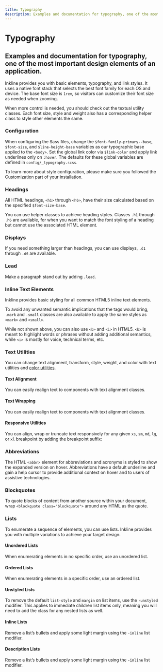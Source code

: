 ```yaml
---
title: Typography
description: Examples and documentation for typography, one of the most important design elements of an application. 
---
```


<script setup>
import * as examples from './examples';
</script>

# Typography
## Examples and documentation for typography, one of the most important design elements of an application. 

Inkline provides you with basic elements, typography, and link styles. It uses a native font stack that selects the best 
font family for each OS and device. The base font size is `1rem`, so visitors can customize their font size as needed 
when zooming. 

When more control is needed, you should check out the textual utility classes. Each font size, style and 
weight also has a corresponding helper class to style other elements the same.

### Configuration
When configuring the Sass files, change the `$font-family-primary--base`, `$font-size`, and `$line-height-base` variables 
as our typographic base applied to the `<body>`. Set the global link color via `$link-color` and apply link underlines 
only on `:hover`. The defaults for these global variables are defined in `config/_typography.scss`. 

To learn more about style configuration, please make sure you followed the Customization part of your <router-link to="/docs/introduction/getting-started">installation</router-link>.

### Headings
All HTML headings, `<h1>` through `<h6>`, have their size calculated based on the specified `$font-size-base`.

<example :component="examples.TypographyHeadingsExample" :html="examples.TypographyHeadingsExampleHTML"></example>

You can use helper classes to achieve heading styles. Classes `.h1` through `.h6` are available, for when you 
want to match the font styling of a heading but cannot use the associated HTML element.

<example :component="examples.TypographyHeadingHelpersExample" :html="examples.TypographyHeadingHelpersExampleHTML"></example>

### Displays
If you need something larger than headings, you can use displays, `.d1` through `.d6` are available.

<example :component="examples.TypographyDisplaysExample" :html="examples.TypographyDisplaysExampleHTML"></example>

### Lead
Make a paragraph stand out by adding `.lead`.

<example :component="examples.TypographyLeadExample" :html="examples.TypographyLeadExampleHTML"></example>

### Inline Text Elements
Inkline provides basic styling for all common HTML5 inline text elements.

<example :component="examples.TypographyInlineTextElementsExample" :html="examples.TypographyInlineTextElementsExampleHTML"></example>

To avoid any unwanted semantic implications that the tags would bring, `.mark` and `.small` classes are also 
available to apply the same styles as `<mark>` and `<small>`.

While not shown above, you can also use `<b>` and `<i>` in HTML5. `<b>` is meant to highlight words or phrases 
without adding additional semantics, while `<i>` is mostly for voice, technical terms, etc.

### Text Utilities
You can change text alignment, transform, style, weight, and color with text utilities and [color utilities](/docs/utilities/color).

#### Text Alignment
You can easily realign text to components with text alignment classes.

<example :component="examples.TypographyTextAlignmentExample" :html="examples.TypographyTextAlignmentExampleHTML"></example>

#### Text Wrapping
You can easily realign text to components with text alignment classes.

<example :component="examples.TypographyTextWrappingExample" :html="examples.TypographyTextWrappingExampleHTML"></example>

#### Responsive Utilities

You can align, wrap or truncate text responsively for any given `xs`, `sm`, `md`, `lg`, or `xl` breakpoint by adding the breakpoint suffix:

<example :component="examples.TypographyResponsiveUtilitiesExample" :html="examples.TypographyResponsiveUtilitiesExampleHTML"></example>

### Abbreviations
The HTML `<abbr>` element for abbreviations and acronyms is styled to show the expanded version on hover. 
Abbreviations have a default underline and gain a help cursor to provide additional context on hover and to users of 
assistive technologies.

<example :component="examples.TypographyAbbreviationsExample" :html="examples.TypographyAbbreviationsExampleHTML"></example>

### Blockquotes
To quote blocks of content from another source within your document, wrap `<blockquote class="blockquote">` around any 
HTML as the quote.

<example :component="examples.TypographyBlockquotesExample" :html="examples.TypographyBlockquotesExampleHTML"></example>

### Lists
To enumerate a sequence of elements, you can use lists. Inkline provides you with multiple variations to achieve your 
target design.

#### Unordered Lists
When enumerating elements in no specific order, use an unordered list.

<example :component="examples.TypographyUnorderedListExample" :html="examples.TypographyUnorderedListExampleHTML"></example>

#### Ordered Lists
When enumerating elements in a specific order, use an ordered list.

<example :component="examples.TypographyOrderedListExample" :html="examples.TypographyOrderedListExampleHTML"></example>

#### Unstyled Lists
To remove the default `list-style` and `margin` on list items, use the `-unstyled` modifier. 
This applies to immediate children list items only, meaning you will need to add the class for any nested lists as well.

<example :component="examples.TypographyUnstyledListExample" :html="examples.TypographyUnstyledListExampleHTML"></example>

#### Inline Lists
Remove a list’s bullets and apply some light margin using the `-inline` list modifier.

<example :component="examples.TypographyInlineListExample" :html="examples.TypographyInlineListExampleHTML"></example>

#### Description Lists
Remove a list’s bullets and apply some light margin using the `-inline` list modifier.

<example :component="examples.TypographyDescriptionListExample" :html="examples.TypographyDescriptionListExampleHTML"></example>
